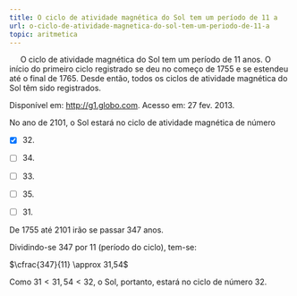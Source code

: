 ```yaml
---
title: O ciclo de atividade magnética do Sol tem um período de 11 a
url: o-ciclo-de-atividade-magnetica-do-sol-tem-um-periodo-de-11-a
topic: aritmetica
---
```



     O ciclo de atividade magnética do Sol tem um período de 11 anos. O início do primeiro ciclo registrado se deu no começo de 1755 e se estendeu até o final de 1765. Desde então, todos os ciclos de atividade magnética do Sol têm sido registrados.

Disponível em: http://g1.globo.com. Acesso em: 27 fev. 2013.

No ano de 2101, o Sol estará no ciclo de atividade magnética de número



- [x] 32\.
- [ ] 34\.
- [ ] 33\.
- [ ] 35\.
- [ ] 31\.


De 1755 até 2101 irão se passar 347 anos.

Dividindo-se 347 por 11 (período do ciclo), tem-se:

$\cfrac{347}{11} \approx 31,54$

Como $31 < 31,54 < 32$, o Sol, portanto, estará no ciclo de número 32.
